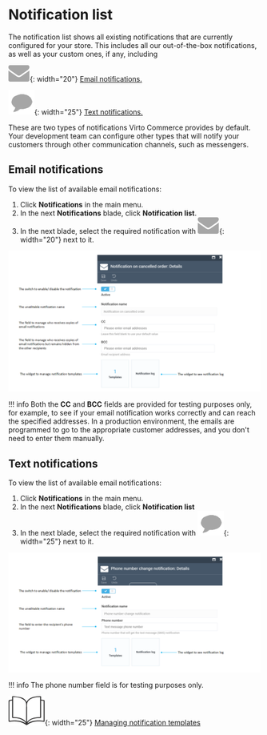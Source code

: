 # Notification list

The notification list shows all existing notifications that are currently configured for your store. This includes all our out-of-the-box notifications, as well as your custom ones, if any, including

![icon](media/mail-message.png){: width="20"} [Email notifications.](notification-list.md#email-notifications)

![icon](media/text-message.png){: width="25"} [Text notifications.](notification-list.md#text-notifications)

These are two types of notifications Virto Commerce provides by default. Your development team can configure other types that will notify your customers through other communication channels, such as messengers.

## Email notifications

To view the list of available email notifications:

1. Click **Notifications** in the main menu.
1. In the next **Notifications** blade, click **Notification list**.
1. In the next blade, select the required notification with ![icon](media/mail-message.png){: width="20"} next to it.  

![Email notification details](media/notification-details.png)

!!! info
	Both the **CC** and **BCC** fields are provided for testing purposes only, for example, to see if your email notification works correctly and can reach the specified addresses. In a production environment, the emails are programmed to go to the appropriate customer addresses, and you don't need to enter them manually.

## Text notifications

To view the list of available email notifications:

1. Click **Notifications** in the main menu.
1. In the next **Notifications** blade, click **Notification list**
1. In the next blade, select the required notification with ![icon](media/text-message.png){: width="25"} next to it.  

![Notification details for text messages](media/notification-details-sms.png)


!!! info
	The phone number field is for testing purposes only.

![Readmore](media/readmore.png){: width="25"} [Managing notification templates](notification-templates.md)